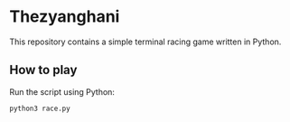# Thezyanghani

This repository contains a simple terminal racing game written in Python.

## How to play

Run the script using Python:

```
python3 race.py
```
